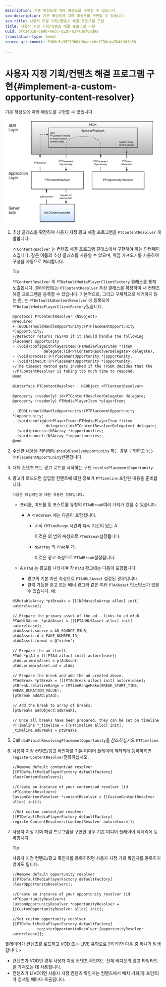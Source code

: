 ```yaml
---
description: 기본 해상도에 따라 해상도를 구현할 수 있습니다.
seo-description: 기본 해상도에 따라 해상도를 구현할 수 있습니다.
seo-title: 사용자 지정 기회/컨텐츠 해결 프로그램 구현
title: 사용자 지정 기회/컨텐츠 해결 프로그램 구현
uuid: bfc14318-ca4b-46cc-8128-e3743af06d9a
translation-type: tm+mt
source-git-commit: 5908e5a3521966496aeec0ef730e4a704fddfb68

---
```



# 사용자 지정 기회/컨텐츠 해결 프로그램 구현{#implement-a-custom-opportunity-content-resolver}

기본 해상도에 따라 해상도를 구현할 수 있습니다.

<!--<a id="fig_CC41E2A66BDB4115821F33737B46A09B"></a>-->

![](assets/ios_psdk_content_resolver.png)

1. 추상 클래스를 확장하여 사용자 지정 광고 해결 프로그램을 `PTContentResolver` 개발합니다.

   `PTContentResolver` 는 컨텐츠 해결 프로그램 클래스에서 구현해야 하는 인터페이스입니다. 같은 이름의 추상 클래스를 사용할 수 있으며, 위임 가져오기를 사용하여 구성을 자동으로 처리합니다.

   >[!TIP]
   >
   >`PTContentResolver` 이 `PTDefaultMediaPlayerClientFactory` 클래스를 통해 노출됩니다. 클라이언트는 `PTContentResolver` 추상 클래스를 확장하여 새 컨텐츠 해결 프로그램을 등록할 수 있습니다. 기본적으로, 그리고 구체적으로 제거하지 않는 한, 는 `PTDefaultAdContentResolver` 에 등록되어 `PTDefaultMediaPlayerClientFactory`있습니다.

   ```
   @protocol PTContentResolver <NSObject> 
   @required 
   + (BOOL)shouldHandleOpportunity:(PTPlacementOpportunity *)opportunity;  
   //Detector returns YES/NO if it should handle the following placement opportunity 
   - (void)configWithPlayerItem:(PTMediaPlayerItem *)item  
                 delegate:(id<PTContentResolverDelegate> delegate); 
   - (void)process:(PTPlacementOpportunity *)opportunity; 
   - (void)timeout:(PTPlacementOpportunity *)opportunity;  
   //The timeout method gets invoked if the TVSDK decides that the  
   //PTContentResolver is taking too much time to respond. 
   @end 
   
   @interface PTContentResolver : NSObject <PTContentResolver> 
   
   @property (readonly) id<PTContentResolverDelegate> delegate; 
   @property (readonly) PTMediaPlayerItem *playerItem; 
   
   - (BOOL)shouldHandleOpportunity:(PTPlacementOpportunity *)opportunity; 
   - (void)configWithPlayerItem:(PTMediaPlayerItem *)item  
                  delegate:(id<PTContentResolverDelegate>) delegate; 
   - (void)process:(NSArray *)opportunities; 
   - (void)cancel:(NSArray *)opportunities; 
   @end
   ```

1. 수신한 내용을 처리해야 `shouldResolveOpportunity` 하는 경우 구현하고 `YES` `PTPlacementOpportunity`반환합니다.
1. 대체 컨텐츠 또는 광고 로드를 시작하는 구현 `resolvePlacementOpportunity`.
1. 광고가 로드되면 삽입할 컨텐트에 대한 정보가 `PTTimeline` 포함된 내용을 준비합니다.

       다음은 타임라인에 대한 유용한 정보입니다.
   
   * 프리롤, 미드롤 및 포스트롤 유형의 `PTAdBreak`여러 가지가 있을 수 있습니다.

      * A `PTAdBreak` 에는 다음이 포함됩니다.

         * 시작 `CMTimeRange` 시간과 휴식 기간이 있는 A.

            이것은 의 범위 속성으로 `PTAdBreak`설정됩니다.

         * `NSArray` 의 `PTAd`두 개.

            이것은 광고 속성으로 `PTAdBreak`설정됩니다.
   * A `PTAd` 는 광고를 나타내며 각 `PTAd` 광고에는 다음이 포함됩니다.

      * 광고의 기본 자산 속성으로 `PTAdHLSAsset` 설정된 경우입니다.
      * 클릭 가능한 광고 또는 배너 광고와 같은 여러 `PTAdAsset` 인스턴스가 있을 수 있습니다.
   예:

   ```
   NSMutableArray *ptBreaks = [[[NSMutableArray alloc] init] autorelease]; 
   
   // Prepare the primary asset of the ad - links to ad m3u8 
   PTAdHLSAsset *ptAdAsset = [[[PTAdHLSAsset alloc] init] autorelease]; 
   ptAdAsset.source = AD_SOURCE_M3U8; 
   ptAdAsset.id = FAKE_NUMBER_ID; 
   ptAdAsset.format = @"video"; 
   
   // Prepare the ad itself. 
   PTAd *ptAd = [[[PTAd alloc] init] autorelease]; 
   ptAd.primaryAsset = ptAdAsset; 
   ptAd.primaryAsset.ad = ptAd; 
   
   // Prepare the break and add the ad created above. 
   PTAdBreak *ptBreak = [[[PTAdBreak alloc] init] autorelease]; 
   ptBreak.relativeRange = CMTimeRangeMake(BREAK_START_TIME, BREAK_DURATION_VALUE); 
   [ptBreak addAd:ptAd]; 
   
   // Add the break to array of breaks. 
   [ptBreaks addObject:adBreak]; 
   
   // Once all breaks have been prepared, they can be set on timeline 
   PTTimeline *_timeline = [[PTTimeline alloc] init]; 
   _timeline.adBreaks = ptBreaks;
   ```

1. Call `didFinishResolvingPlacementOpportunity`을 참조하십시오 `PTTimeline`.
1. 사용자 지정 컨텐츠/광고 확인자를 기본 미디어 플레이어 팩터리에 등록하려면 `registerContentResolver`전화하십시오.

   ```
   //Remove default content/ad resolver 
   [[PTDefaultMediaPlayerFactory defaultFactory] clearContentResolvers]; 
   
   //Create an instance of your content/ad resolver (id <PTContentResolver>) 
   CustomContentResolver *contentResolver = [[CustomContentResolver alloc] init]; 
   
   //Set custom content/ad resolver 
   [[PTDefaultMediaPlayerFactory defaultFactory] registerContentResolver:[contentResolver autorelease]];
   ```

1. 사용자 지정 기회 해결 프로그램을 구현한 경우 기본 미디어 플레이어 팩터리에 등록합니다.

   >[!TIP]
   >
   >사용자 지정 컨텐츠/광고 확인자를 등록하려면 사용자 지정 기회 확인자를 등록하지 않아도 됩니다.

   ```
   //Remove default opportunity resolver 
   [[PTDefaultMediaPlayerFactory defaultFactory] clearOpportunityResolvers]; 
   
   //Create an instance of your opportunity resolver (id <PTOpportunityResolver>) 
   CustomOpportunityResolver *opportunityResolver = [[CustomOpportunityResolver alloc] init]; 
   
   //Set custom opportunity resolver 
   [[PTDefaultMediaPlayerFactory defaultFactory]  
              registerOpportunityResolver:[opportunityResolver autorelease]];
   ```

플레이어가 컨텐츠를 로드하고 VOD 또는 LIVE 유형으로 판단되면 다음 중 하나가 발생합니다.>
* 컨텐츠가 VOD인 경우 사용자 지정 컨텐츠 확인자는 전체 비디오의 광고 타임라인을 가져오는 데 사용됩니다.
* 컨텐츠가 LIVE이면 사용자 지정 컨텐츠 확인자는 컨텐츠에서 배치 기회(큐 포인트)가 검색될 때마다 호출됩니다.
